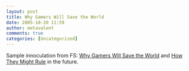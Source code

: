 ```yaml
---
layout: post
title: Why Gamers Will Save the World
date: 2005-10-20 11:59
author: metavalent
comments: true
categories: [Uncategorized]
---
```

Sample innoculation from FS: <a href="http://www.futuresalon.org/2005/09/why_gamers_will.html">Why Gamers Will Save the World</a> and <a href="http://uscpublicdiplomacy.com/index.php/projects/mmog">How They Might Rule</a> in the future.
